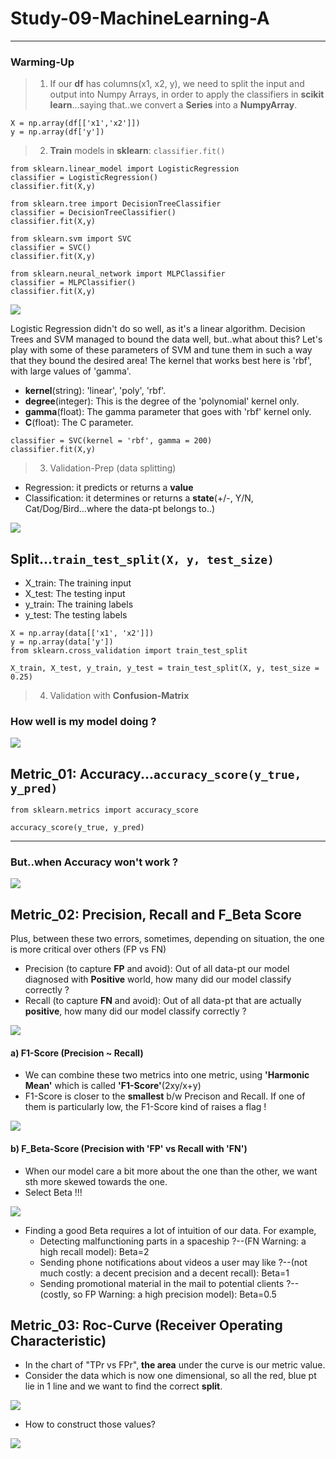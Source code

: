 # Study-09-MachineLearning-A

----------------------------------------------------------------------------------------------------------------------------------------
### Warming-Up
> 1. If our **df** has columns(x1, x2, y), we need to split the input and output into Numpy Arrays, in order to apply the classifiers in **scikit learn**...saying that..we convert a **Series** into a **NumpyArray**.
```
X = np.array(df[['x1','x2']])
y = np.array(df['y'])
```
> 2. **Train** models in **sklearn**: `classifier.fit()`
```
from sklearn.linear_model import LogisticRegression
classifier = LogisticRegression()
classifier.fit(X,y)

from sklearn.tree import DecisionTreeClassifier
classifier = DecisionTreeClassifier()
classifier.fit(X,y)

from sklearn.svm import SVC
classifier = SVC()
classifier.fit(X,y)

from sklearn.neural_network import MLPClassifier
classifier = MLPClassifier()
classifier.fit(X,y)
```
<img src="https://user-images.githubusercontent.com/31917400/39083317-9f985d68-455a-11e8-9e54-426359e1c486.jpg" />

Logistic Regression didn't do so well, as it's a linear algorithm. Decision Trees and SVM managed to bound the data well, but..what about this? 
Let's play with some of these parameters of SVM and tune them in such a way that they bound the desired area! The kernel that works best here is 'rbf', with large values of 'gamma'.
 - **kernel**(string): 'linear', 'poly', 'rbf'.
 - **degree**(integer): This is the degree of the 'polynomial' kernel only.
 - **gamma**(float): The gamma parameter that goes with 'rbf' kernel only.
 - **C**(float): The C parameter.
```
classifier = SVC(kernel = 'rbf', gamma = 200)
classifier.fit(X,y)
```
> 3. Validation-Prep (data splitting)
 - Regression: it predicts or returns a **value**
 - Classification: it determines or returns a **state**(+/-, Y/N, Cat/Dog/Bird...where the data-pt belongs to..)
<img src="https://user-images.githubusercontent.com/31917400/39257585-cac6de22-48a9-11e8-8f45-1bad945142f6.jpg" />

## Split...`train_test_split(X, y, test_size)`
 - X_train: The training input
 - X_test: The testing input
 - y_train: The training labels
 - y_test: The testing labels
```
X = np.array(data[['x1', 'x2']])
y = np.array(data['y'])
from sklearn.cross_validation import train_test_split

X_train, X_test, y_train, y_test = train_test_split(X, y, test_size = 0.25)
```
> 4. Validation with **Confusion-Matrix**
### How well is my model doing ? 
<img src="https://user-images.githubusercontent.com/31917400/39307945-1e1d187c-495c-11e8-8da5-d29e27b618b6.jpg" />

## Metric_01: Accuracy...`accuracy_score(y_true, y_pred)` 
```
from sklearn.metrics import accuracy_score

accuracy_score(y_true, y_pred)
```
---------------------------------------------------------------------------------------------------------------------------------------
### But..when Accuracy won't work ?
<img src="https://user-images.githubusercontent.com/31917400/39308440-594fbf20-495d-11e8-97f5-cd51d15696d7.jpg" />

## Metric_02: Precision, Recall and F_Beta Score
Plus, between these two errors, sometimes, depending on situation, the one is more critical over others (FP vs FN)
 - Precision (to capture **FP** and avoid): Out of all data-pt our model diagnosed with **Positive** world, how many did our model classify correctly ? 
 - Recall (to capture **FN** and avoid): Out of all data-pt that are actually **positive**, how many did our model classify correctly ? 
<img src="https://user-images.githubusercontent.com/31917400/39315393-7321c1a8-496e-11e8-8875-20948e25ceab.jpg" />

#### a) F1-Score (Precision ~ Recall)
 - We can combine these two metrics into one metric, using **'Harmonic Mean'** which is called **'F1-Score'**(2xy/x+y)
 - F1-Score is closer to the **smallest** b/w Precison and Recall. If one of them is particularly low, the F1-Score kind of raises a flag ! 
<img src="https://user-images.githubusercontent.com/31917400/39317672-15d0cf0c-4974-11e8-90e7-a950a87be5e2.jpg" />

#### b) F_Beta-Score (Precision with 'FP' vs Recall with 'FN')
 - When our model care a bit more about the one than the other, we want sth more skewed towards the one.
 - Select Beta !!! 
<img src="https://user-images.githubusercontent.com/31917400/39332689-208dfa1a-49a0-11e8-9d33-d9d7f53a1626.jpg" />

 - Finding a good Beta requires a lot of intuition of our data. For example,
   - Detecting malfunctioning parts in a spaceship ?--(FN Warning: a high recall model): Beta=2
   - Sending phone notifications about videos a user may like ?--(not much costly: a decent precision and a decent recall): Beta=1
   - Sending promotional material in the mail to potential clients ?--(costly, so FP Warning: a high precision model): Beta=0.5 

## Metric_03: Roc-Curve (Receiver Operating Characteristic)
 - In the chart of "TPr vs FPr", **the area** under the curve is our metric value. 
 - Consider the data which is now one dimensional, so all the red, blue pt lie in 1 line and we want to find the correct **split**.
<img src="https://user-images.githubusercontent.com/31917400/39334203-9d835dc6-49a5-11e8-983d-bc43a81043c0.jpg" />

 - How to construct those values?
<img src="https://user-images.githubusercontent.com/31917400/39336183-0e435324-49ae-11e8-8993-38076294c030.jpg" />














































































































